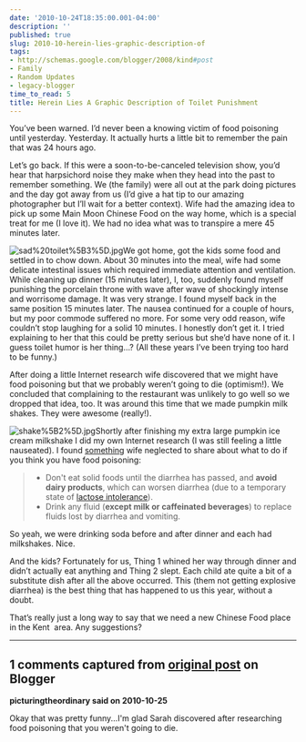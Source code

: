 ```yaml
---
date: '2010-10-24T18:35:00.001-04:00'
description: ''
published: true
slug: 2010-10-herein-lies-graphic-description-of
tags:
- http://schemas.google.com/blogger/2008/kind#post
- Family
- Random Updates
- legacy-blogger
time_to_read: 5
title: Herein Lies A Graphic Description of Toilet Punishment
---
```



You’ve been warned. I’d never been a knowing victim of food poisoning until yesterday. Yesterday. It actually hurts a little bit to remember the pain that was 24 hours ago. 

Let’s go back. If this were a soon-to-be-canceled television show, you’d hear that harpsichord noise they make when they head into the past to remember something. We (the family) were all out at the park doing pictures and the day got away from us (I’d give a hat tip to our amazing photographer but I’ll wait for a better context). Wife had the amazing idea to pick up some Main Moon Chinese Food on the way home, which is a special treat for me (I love it). We had no idea what was to transpire a mere 45 minutes later.

![sad%20toilet%5B3%5D.jpg](sad%20toilet%5B3%5D.jpg)We got home, got the kids some food and settled in to chow down. About 30 minutes into the meal, wife had some delicate intestinal issues which required immediate attention and ventilation. While cleaning up dinner (15 minutes later), I, too, suddenly found myself punishing the porcelain throne with wave after wave of shockingly intense and worrisome damage. It was very strange. I found myself back in the same position 15 minutes later. The nausea continued for a couple of hours, but my poor commode suffered no more. For some very odd reason, wife couldn’t stop laughing for a solid 10 minutes. I honestly don’t get it. I tried explaining to her that this could be pretty serious but she’d have none of it. I guess toilet humor is her thing…? (All these years I’ve been trying too hard to be funny.)

After doing a little Internet research wife discovered that we might have food poisoning but that we probably weren’t going to die (optimism!). We concluded that complaining to the restaurant was unlikely to go well so we dropped that idea, too. It was around this time that we made pumpkin milk shakes. They were awesome (really!). 

![shake%5B2%5D.jpg](shake%5B2%5D.jpg)Shortly after finishing my extra large pumpkin ice cream milkshake I did my own Internet research (I was still feeling a little nauseated). I found <a href="https://health.google.com/health/ref/Food+poisoning">something</a> wife neglected to share about what to do if you think you have food poisoning:
<blockquote>   <ul>     <li>Don't eat solid foods until the diarrhea has passed, and <strong>avoid dairy products</strong>, which can worsen diarrhea (due to a temporary state of <a href="https://health.google.com/health/ref/Lactose+intolerance">lactose intolerance</a>). </li>      <li>Drink any fluid (<strong>except milk or caffeinated beverages</strong>) to replace fluids lost by diarrhea and vomiting. </li>   </ul>
</blockquote>

So yeah, we were drinking soda before and after dinner and each had milkshakes. Nice.

And the kids? Fortunately for us, Thing 1 whined her way through dinner and didn’t actually eat anything and Thing 2 slept. Each child ate quite a bit of a substitute dish after all the above occurred. This (them not getting explosive diarrhea) is the best thing that has happened to us this year, without a doubt.

That’s really just a long way to say that we need a new Chinese Food place in the Kent&#160; area. Any suggestions?

---

## 1 comments captured from [original post](https://blog.wassupy.com/2010/10/herein-lies-graphic-description-of.html) on Blogger

**picturingtheordinary said on 2010-10-25**

Okay that was pretty funny...I'm glad Sarah discovered after researching food poisoning that you weren't going to die.

